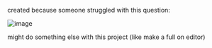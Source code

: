 created because someone struggled with this question:

![image](https://github.com/user-attachments/assets/168bd245-1c47-4b2b-9a71-d1e27320e039)


might do something else with this project (like make a full on editor)
